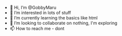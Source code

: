 - 👋 Hi, I’m @GobbyMaru
- 👀 I’m interested in lots of stuff
- 🌱 I’m currently learning the basics like html 
- 💞️ I’m looking to collaborate on nothing, I'm exploring
- 📫 How to reach me - dont

<!---
GobbyMaru/GobbyMaru is a ✨ special ✨ repository because its `README.md` (this file) appears on your GitHub profile.
You can click the Preview link to take a look at your changes.
--->
